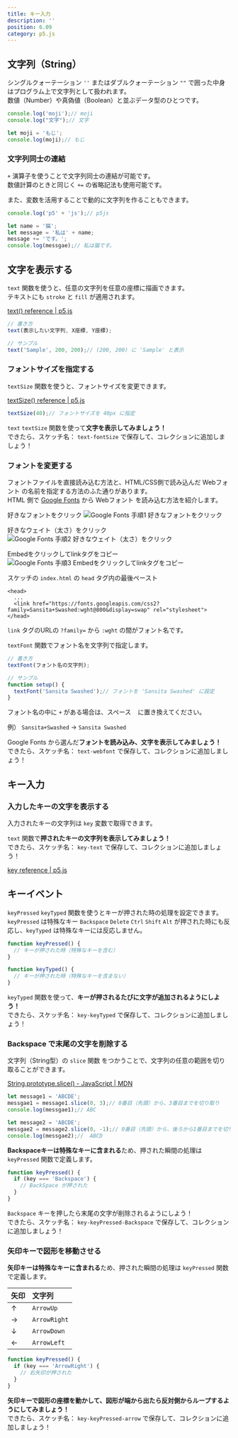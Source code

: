 ```yaml
---
title: キー入力
description: ''
position: 6.09
category: p5.js
---
```


## 文字列（String）

シングルクォーテーション `''` またはダブルクォーテーション `""` で囲った中身はプログラム上で文字列として扱われます。  
数値（Number）や真偽値（Boolean）と並ぶデータ型のひとつです。

```javascript
console.log('moji');// moji
console.log("文字");// 文字

let moji = 'もじ';
console.log(moji);// もじ
```

### 文字列同士の連結

`+` 演算子を使うことで文字列同士の連結が可能です。  
数値計算のときと同じく `+=` の省略記法も使用可能です。

また、変数を活用することで動的に文字列を作ることもできます。

```javascript
console.log('p5' + 'js');// p5js

let name = '猫';
let message = '私は' + name;
message += 'です。';
console.log(messgae);// 私は猫です。
```

## 文字を表示する

`text` 関数を使うと、任意の文字列を任意の座標に描画できます。  
テキストにも `stroke` と `fill` が適用されます。

[text() reference | p5.js](https://p5js.org/reference/#/p5/text)

```javascript
// 書き方
text(表示したい文字列, X座標, Y座標);

// サンプル
text('Sample', 200, 200);// (200, 200) に 'Sample' と表示
```

### フォントサイズを指定する

`textSize` 関数を使うと、フォントサイズを変更できます。

[textSize() reference | p5.js](https://p5js.org/reference/#/p5/textSize)

```javascript
textSize(40);// フォントサイズを 40px に指定
```

<alert type="success">

`text` `textSize` 関数を使って**文字を表示してみましょう！**  
できたら、スケッチ名： `text-fontSize` で保存して、コレクションに追加しましょう！

</alert>

<live-demo src="/resource/livedemo/p5js/key/text-fontSize/"></live-demo>

### フォントを変更する

フォントファイルを直接読み込む方法と、HTML/CSS側で読み込んだ Webフォント の名前を指定する方法のふた通りがあります。  
HTML 側で [Google Fonts](https://fonts.google.com/) から Webフォント を読み込む方法を紹介します。

好きなフォントをクリック
<img src="/resource/image/p5js_key_google-font-1.png" alt="Google Fonts 手順1 好きなフォントをクリック"/>

好きなウェイト（太さ）をクリック
<img src="/resource/image/p5js_key_google-font-2.png" alt="Google Fonts 手順2 好きなウェイト（太さ）をクリック"/>

Embedをクリックしてlinkタグをコピー
<img src="/resource/image/p5js_key_google-font-3.png" alt="Google Fonts 手順3 Embedをクリックしてlinkタグをコピー"/>

スケッチの `index.html` の `head` タグ内の最後ペースト

```html[index.html]
<head>
  ...
  <link href="https://fonts.googleapis.com/css2?family=Sansita+Swashed:wght@800&display=swap" rel="stylesheet">
</head>
```

<alert>

`link` タグのURLの `?family=` から `:wght` の間がフォント名です。  

</alert>

`textFont` 関数でフォント名を文字列で指定します。

```javascript
// 書き方
textFont(フォント名の文字列);

// サンプル
function setup() {
  textFont('Sansita Swashed');// フォントを 'Sansita Swashed' に設定
}
```

<alert>

フォント名の中に `+` がある場合は、スペース ` ` に置き換えてください。

例） `Sansita+Swashed` → `Sansita Swashed`

</alert>

<alert type="success">

Google Fonts から選んだ**フォントを読み込み、文字を表示してみましょう！**  
できたら、スケッチ名： `text-webfont` で保存して、コレクションに追加しましょう！

</alert>

<live-demo src="/resource/livedemo/p5js/key/text-webfont/"></live-demo>

## キー入力

### 入力したキーの文字を表示する

入力されたキーの文字列は `key` 変数で取得できます。

<alert type="success">

`text` 関数で**押されたキーの文字列を表示してみましょう！**  
できたら、スケッチ名： `key-text` で保存して、コレクションに追加しましょう！

</alert>

[key reference | p5.js](https://p5js.org/reference/#/p5/key)

<live-demo src="/resource/livedemo/p5js/key/text/"></live-demo>

## キーイベント

`keyPressed` `keyTyped` 関数を使うとキーが押された時の処理を設定できます。  
`keyPressed` は特殊なキー `Backspace` `Delete` `Ctrl` `Shift` `Alt` が押された時にも反応し、`keyTyped` は特殊なキーには反応しません。

```javascript
function keyPressed() {
  // キーが押された時（特殊なキーを含む）
}

function keyTyped() {
  // キーが押された時（特殊なキーを含まない）
}
```

<alert type="success">

`keyTyped` 関数を使って、**キーが押されるたびに文字が追加されるようにしよう！**  
できたら、スケッチ名： `key-keyTyped` で保存して、コレクションに追加しましょう！

</alert>

<live-demo src="/resource/livedemo/p5js/key/keyTyped/"></live-demo>


### Backspace で末尾の文字を削除する

文字列（String型）の `slice` 関数 をつかうことで、文字列の任意の範囲を切り取ることができます。  

[String.prototype.slice() - JavaScript | MDN](https://developer.mozilla.org/ja/docs/Web/JavaScript/Reference/Global_Objects/String/slice)

```javascript
let message1 = 'ABCDE';
messgae1 = message1.slice(0, 3);// 0番目（先頭）から、3番目までを切り取り
console.log(messgae1);// ABC

let message2 = 'ABCDE';
messgae2 = message2.slice(0, -1);// 0番目（先頭）から、後ろから1番目までを切り取り
console.log(messgae2);//  ABCD
```

**Backspaceキーは特殊なキーに含まれる**ため、押された瞬間の処理は `keyPressed` 関数で定義します。

```javascript
function keyPressed() {
  if (key === 'Backspace') {
    // BackSpace が押された
  }
}
```

<alert type="success">

`Backspace` キーを押したら末尾の文字が削除されるようにしよう！  
できたら、スケッチ名： `key-keyPressed-Backspace` で保存して、コレクションに追加しましょう！

</alert>

<live-demo src="/resource/livedemo/p5js/key/keyPressed-Backspace/"></live-demo>

### 矢印キーで図形を移動させる

**矢印キーは特殊なキーに含まれる**ため、押された瞬間の処理は `keyPressed` 関数で定義します。

|矢印|文字列|
|:--|:--|
|↑|`ArrowUp`|
|→|`ArrowRight`|
|↓|`ArrowDown`|
|←|`ArrowLeft`|

```javascript
function keyPressed() {
  if (key === 'ArrowRight') {
    // 右矢印が押された
  }
}
```

<alert type="success">

**矢印キーで図形の座標を動かして、図形が端から出たら反対側からループするようにしてみましょう！**  
できたら、スケッチ名： `key-keyPressed-arrow` で保存して、コレクションに追加しましょう！

</alert>

<live-demo src="/resource/livedemo/p5js/key/keyPressed-arrow/"></live-demo>

